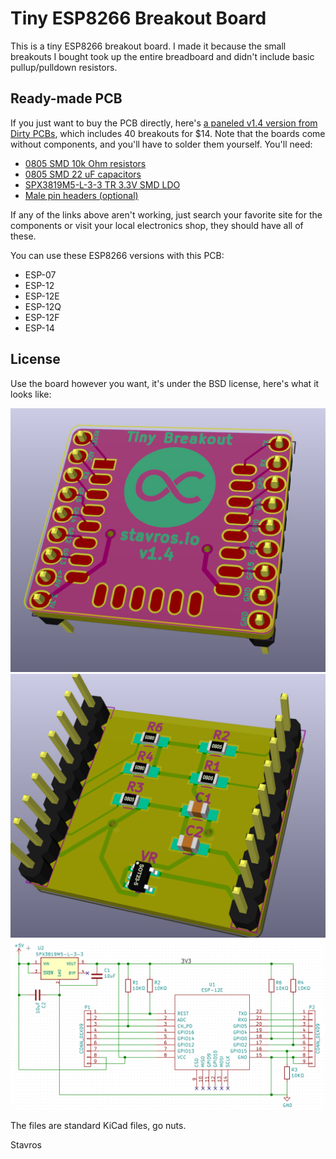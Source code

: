 # Tiny ESP8266 Breakout Board

This is a tiny ESP8266 breakout board. I made it because the small breakouts I
bought took up the entire breadboard and didn't include basic pullup/pulldown
resistors.


## Ready-made PCB

If you just want to buy the PCB directly, here's [a paneled v1.4
version from Dirty
PCBs](http://dirtypcbs.com/view.php?share=17018&accesskey=47b880c9e762ffa555ab1070dc1a2dde),
which includes 40 breakouts for $14. Note that the boards come without
components, and you'll have to solder them yourself. You'll need:

* [0805 SMD 10k Ohm resistors](http://www.ebay.com/itm/291627440605)
* [0805 SMD 22 uF capacitors](http://www.ebay.com/itm/221402799749)
* [SPX3819M5-L-3-3 TR 3.3V SMD LDO](http://www.ebay.com/itm/261960469018)
* [Male pin headers (optional)](http://www.ebay.com/itm/381375094139)

If any of the links above aren't working, just search your favorite site for the
components or visit your local electronics shop, they should have all of these.

You can use these ESP8266 versions with this PCB:

* ESP-07
* ESP-12
* ESP-12E
* ESP-12Q
* ESP-12F
* ESP-14


## License

Use the board however you want, it's under the BSD license, here's what it looks
like:

![Front](images/breakout-top.png)
![Back](images/breakout-bot.png)
![Schematic](images/schematic.png)

The files are standard KiCad files, go nuts.

Stavros
